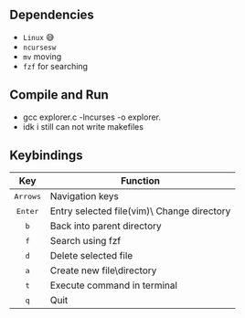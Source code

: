 ## Dependencies
- `Linux` 😅
- `ncursesw`
- `mv` moving
- `fzf` for searching
  

## Compile and Run
- gcc explorer.c -lncurses -o explorer.
- idk i still can not write makefiles

## Keybindings
| Key | Function |
|:---:| --- |
| <kbd>Arrows</kbd> | Navigation keys |
| <kbd>Enter</kbd> | Entry selected file(vim)\ Change directory |
| <kbd>b</kbd> | Back into parent directory |
| <kbd>f</kbd> | Search using fzf |
| <kbd>d</kbd> | Delete selected file |
| <kbd>a</kbd> | Create new file\directory |
| <kbd>t</kbd> | Execute command in terminal |
| <kbd>q</kbd> | Quit |

